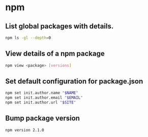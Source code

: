 # npm

## List global packages with details.
```sh
npm ls -gl --depth=0
```

## View details of a npm package
```sh
npm view <package> [versions]
```

## Set default configuration for package.json
```sh
npm set init.author.name "$NAME"
npm set init.author.email "$EMAIL"
npm set init.author.url "$SITE"
```

## Bump package version
```sh
npm version 2.1.0
```
